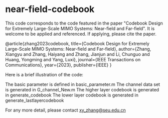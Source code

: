 # near-field-codebook


This code corresponds to the code featured in the paper "Codebook Design for Extremely Large-Scale MIMO Systems: Near-field and Far-field". It is welcome to be applied and referenced. If applying, please cite the paper.


@article{zhang2023codebook,
  title={Codebook Design for Extremely Large-Scale MIMO Systems: Near-field and Far-field},
  author={Zhang, Xiangyu and Zhang, Haiyang and Zhang, Jianjun and Li, Chunguo and Huang, Yongming and Yang, Luxi},
  journal={IEEE Transactions on Communications},
  year={2023},
  publisher={IEEE}
}


Here is a brief illustration of the code:

The basic parameter is defined in basic_parameter.m
The channel data set is generated in G_channel_New.m
The higher layer codebook is generated in generate_codebook
The lower layer codebook is generated in generate_lastlayercodebook

For any more detail, please contact xy_zhang@seu.edu.cn
